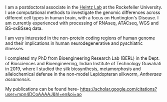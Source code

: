 I am a postdoctoral associate in the [Heintz Lab](http://lab.rockefeller.edu/heintz/) at the Rockefeller University. I use computational methods to investigate the genomic differences across different cell types in human brain, with a focus on Huntington's Disease. I am currently experienced with processing of RNAseq, ATACseq, WGS and BS-oxBSseq data. 

I am very interested in the non-protein coding regions of human genome and their implications in human neurodegenerative and pyschiatric illnesses.

I completed my PhD from Bioengineering Research Lab (BERL) in the Dept. of Biosciences and Bioengineering, Indian Institute of Technology Guwahati in 2019, where I studied the silk biosynthesis, metamorphosis and allelochemical defense in the non-model Lepidopteran silkworm, *Antheraea assamensis*. 

My publications can be found here- https://scholar.google.com/citations?user=mpn4DCoAAAAJ&hl=en&oi=ao

































